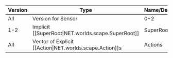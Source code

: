 | Version | Type | Name/Description |
| --- | --- | --- |
| All | Version for Sensor | 0-2 |
| 1-2 | Implicit [[SuperRoot\|NET.worlds.scape.SuperRoot]] | SuperRoot |
| All | Vector of Explicit [[Action\|NET.worlds.scape.Action]]s | Actions |